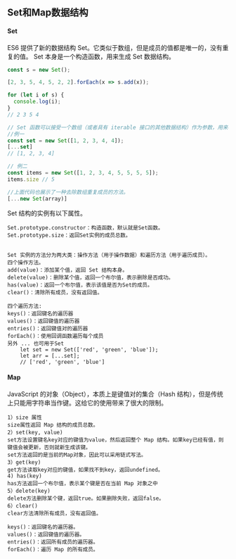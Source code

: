 ## Set和Map数据结构

#### Set
ES6 提供了新的数据结构 Set。它类似于数组，但是成员的值都是唯一的，没有重复的值。
Set 本身是一个构造函数，用来生成 Set 数据结构。
```js
const s = new Set();

[2, 3, 5, 4, 5, 2, 2].forEach(x => s.add(x));

for (let i of s) {
  console.log(i);
}
// 2 3 5 4

// Set 函数可以接受一个数组（或者具有 iterable 接口的其他数据结构）作为参数，用来初始化。
//例一
const set = new Set([1, 2, 3, 4, 4]);
[...set]
// [1, 2, 3, 4]

// 例二
const items = new Set([1, 2, 3, 4, 5, 5, 5, 5]);
items.size // 5

//上面代码也展示了一种去除数组重复成员的方法。
[...new Set(array)]
```
Set 结构的实例有以下属性。

    Set.prototype.constructor：构造函数，默认就是Set函数。
    Set.prototype.size：返回Set实例的成员总数。
    
    
    Set 实例的方法分为两大类：操作方法（用于操作数据）和遍历方法（用于遍历成员）。
    四个操作方法。
    add(value)：添加某个值，返回 Set 结构本身。
    delete(value)：删除某个值，返回一个布尔值，表示删除是否成功。
    has(value)：返回一个布尔值，表示该值是否为Set的成员。
    clear()：清除所有成员，没有返回值。
    
    四个遍历方法:
    keys()：返回键名的遍历器
    values()：返回键值的遍历器
    entries()：返回键值对的遍历器
    forEach()：使用回调函数遍历每个成员
    另外 ... 也可用于Set
        let set = new Set(['red', 'green', 'blue']);
        let arr = [...set];
        // ['red', 'green', 'blue']
        
#### Map
JavaScript 的对象（Object），本质上是键值对的集合（Hash 结构），但是传统上只能用字符串当作键。这给它的使用带来了很大的限制。  

    1）size 属性
    size属性返回 Map 结构的成员总数。  
    2）set(key, value)
    set方法设置键名key对应的键值为value，然后返回整个 Map 结构。如果key已经有值，则键值会被更新，否则就新生成该键。
    set方法返回的是当前的Map对象，因此可以采用链式写法。
    3）get(key)
    get方法读取key对应的键值，如果找不到key，返回undefined。
    4) has(key)
    has方法返回一个布尔值，表示某个键是否在当前 Map 对象之中
    5）delete(key)
    delete方法删除某个键，返回true。如果删除失败，返回false。
    6）clear()
    clear方法清除所有成员，没有返回值。
    
    keys()：返回键名的遍历器。
    values()：返回键值的遍历器。
    entries()：返回所有成员的遍历器。
    forEach()：遍历 Map 的所有成员。

